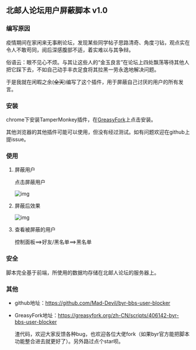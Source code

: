 ## 北邮人论坛用户屏蔽脚本 v1.0
### 编写原因
疫情期间在家闲来无事刷论坛，发现某些同学帖子思路清奇、角度刁钻，观点实在令人不敢苟同，阅后深感腹部不适，着实难以与其争辩。

俗语云：眼不见心不烦。与其让这些人的“金玉良言”在论坛上四处飘荡等待其他人把它踩下去，不如自己动手丰衣足食将其拉黑一劳永逸地解决问题。

于是我就在闲暇之余(~~全天~~)编写了这个插件，用于屏蔽自己讨厌的用户的所有发言。

### 安装
chrome下安装TamperMonkey插件，在[GreasyFork](https://greasyfork.org/zh-CN/scripts/406142-byr-bbs-user-blocker)上点击安装。

其他浏览器的其他插件可能可以使用，但没有经过测试。如有问题欢迎在github上提issue。

### 使用
1. 屏蔽用户

    点击屏蔽用户
    
    ![img](https://greasyfork.org/system/screenshots/screenshots/000/021/886/original/BBUB2.png?1593249577)
2. 屏蔽后效果

    ![img](https://greasyfork.org/system/screenshots/screenshots/000/021/887/original/BBUB1.png?1593249578)
3. 查看被屏蔽的用户

    控制面板==>好友/黑名单==>黑名单
    
### 安全

脚本完全基于前端，所使用的数据均存储在北邮人论坛的服务器上。

### 其他
* github地址：https://github.com/Mad-Devil/byr-bbs-user-blocker
* GreasyFork地址：https://greasyfork.org/zh-CN/scripts/406142-byr-bbs-user-blocker

    渣代码，欢迎大家反馈各种bug，也欢迎各位大佬fork（如果byr官方能把脚本功能整合进去就更好了）。另外路过点个star呗。
